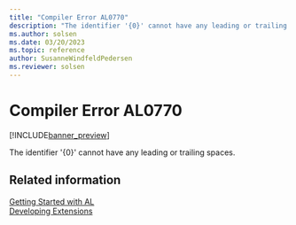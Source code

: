 ```yaml
---
title: "Compiler Error AL0770"
description: "The identifier '{0}' cannot have any leading or trailing spaces."
ms.author: solsen
ms.date: 03/20/2023
ms.topic: reference
author: SusanneWindfeldPedersen
ms.reviewer: solsen
---
```

[//]: # (START>DO_NOT_EDIT)
[//]: # (IMPORTANT:Do not edit any of the content between here and the END>DO_NOT_EDIT.)
[//]: # (Any modifications should be made in the .xml files in the ModernDev repo.)
# Compiler Error AL0770

[!INCLUDE[banner_preview](../includes/banner_preview.md)]

The identifier '{0}' cannot have any leading or trailing spaces.


[//]: # (IMPORTANT: END>DO_NOT_EDIT)
## Related information  
[Getting Started with AL](../devenv-get-started.md)  
[Developing Extensions](../devenv-dev-overview.md)  